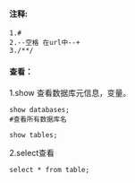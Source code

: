 #### **注释:**
```
1.# 
2.--空格 在url中--+  
3./**/
````

#### **查看**：
1.show 查看数据库元信息，变量。
```
show databases;  
#查看所有数据库名

show tables;
```
2.select查看
```
select * from table;
```